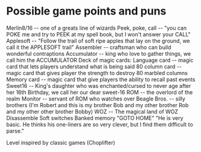 # Possible game points and puns
Merlin8/16 -- one of a greats line of wizards
Peek, poke, call -- "you can POKE me and try to PEEK at my spell book, but I won't answer your CALL"
Applesoft -- "Follow the trail of soft ripe apples that lay on the ground, we call it the APPLESOFT trail"
Assembler -- craftsman who can build wonderful contraptions
Accumulator -- king who love to gather things, we call him the ACCUMULATOR
Deck of magic cards:
	Language card -- magic card that lets players understand what is being said
	80 column card -- magic card that gives player the strength to destroy 80 marbled columns
	Memory card -- magic card that give players the ability to recall past events
Sweet16 -- King's daughter who was enchanted/cursed to never age after her 16th Birthday, we call her our dear sweet-16 
ROM -- the overlord of the realm
Monitor -- servant of ROM who watches over
Beagle Bros. -- silly brothers (I'm Robert and this is my brother Bob and my other brother Rob and my other other brother Bobby)
WOZ -- The magical land of WOZ
Disassemble
Soft switches
Banked memory
"GOTO HOME"
"He is very basic.  He thinks his one-liners are so very clever, but I find them difficult to parse."

Level inspired by classic games (Choplifter)
